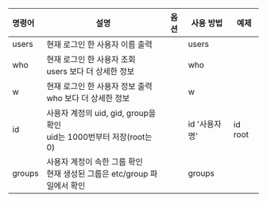 | 명령어    | 설명                                                      | 옵션  | 사용 방법     | 예제      |
| :----- | ------------------------------------------------------- | --- | --------- | ------- |
| users  | 현재 로그인 한 사용자 이름 출력                                      |     | users     |         |
| who    | 현재 로그인 한 사용자 조회<br>users 보다 더 상세한 정보                    |     | who       |         |
| w      | 현재 로그인 한 사용자 정보 출력<br>who 보다 더 상세한 정보                   |     | w         |         |
| id     | 사용자 계정의 uid, gid, group을 확인<br>uid는 1000번부터 저장(root는 0) |     | id '사용자명' | id root |
| groups | 사용자 계정이 속한 그룹 확인<br>현재 생성된 그룹은 etc/group 파일에서 확인        |     | groups    |         |

